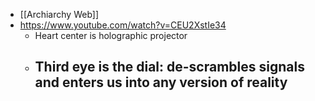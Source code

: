 - [[Archiarchy Web]]
- https://www.youtube.com/watch?v=CEU2XstIe34
	- Heart center is holographic projector
	- Third eye is the dial: de-scrambles signals and enters us into any version of reality
		-